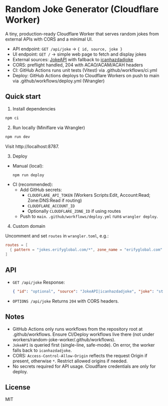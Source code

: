 # Random Joke Generator (Cloudflare Worker)

A tiny, production-ready Cloudflare Worker that serves random jokes from external APIs with CORS and a minimal UI.

- API endpoint: `GET /api/joke` → `{ id, source, joke }`
- UI endpoint: `GET /` → simple web page to fetch and display jokes
- External sources: [JokeAPI](https://v2.jokeapi.dev) with fallback to [icanhazdadjoke](https://icanhazdadjoke.com/api)
- CORS: preflight handled, 204 with ACAO/ACAM/ACAH headers
- CI: GitHub Actions runs unit tests (Vitest) via .github/workflows/ci.yml
- Deploy: GitHub Actions deploys to Cloudflare Workers on push to main via .github/workflows/deploy.yml (Wrangler)

## Quick start

1) Install dependencies

```bash
npm ci
```

2) Run locally (Miniflare via Wrangler)

```bash
npm run dev
```

Visit http://localhost:8787.

3) Deploy

- Manual (local):
  ```bash
  npm run deploy
  ```
- CI (recommended):
  - Add GitHub secrets:
    - `CLOUDFLARE_API_TOKEN` (Workers Scripts:Edit, Account:Read; Zone:DNS:Read if routing)
    - `CLOUDFLARE_ACCOUNT_ID`
    - Optionally `CLOUDFLARE_ZONE_ID` if using routes
  - Push to `main`. `.github/workflows/deploy.yml` runs `wrangler deploy`.

4) Custom domain

Uncomment and set `routes` in `wrangler.toml`, e.g.:

```toml
routes = [
  { pattern = "jokes.erifyglobal.com/*", zone_name = "erifyglobal.com" }
]
```

## API

- `GET /api/joke`
  Response:
  ```json
  { "id": "optional", "source": "JokeAPI|icanhazdadjoke", "joke": "string" }
  ```

- `OPTIONS /api/joke`
  Returns `204` with CORS headers.

## Notes

- GitHub Actions only runs workflows from the repository root at .github/workflows. Ensure CI/Deploy workflows live there (not under workers/random-joke-worker/.github/workflows).
- `JokeAPI` is queried first (single-line, safe-mode). On error, the worker falls back to `icanhazdadjoke`.
- CORS: `Access-Control-Allow-Origin` reflects the request Origin if present, otherwise `*`. Restrict allowed origins if needed.
- No secrets required for API usage. Cloudflare credentials are only for deploy.

## License

MIT